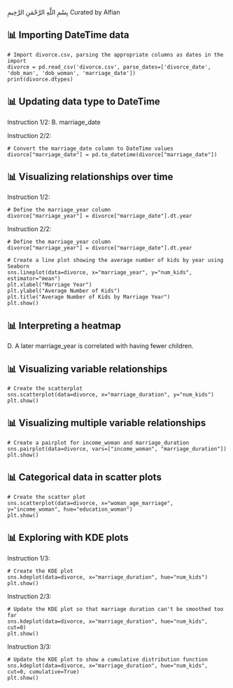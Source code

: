بِسْمِ اللَّهِ الرَّحْمَنِ الرَّحِيمِ
Curated by Alfian

## 📊 Importing DateTime data ##
    # Import divorce.csv, parsing the appropriate columns as dates in the import
    divorce = pd.read_csv('divorce.csv', parse_dates=['divorce_date', 'dob_man', 'dob_woman', 'marriage_date'])
    print(divorce.dtypes)

## 📊 Updating data type to DateTime ##
Instruction 1/2:
B. marriage_date

Instruction 2/2:

    # Convert the marriage_date column to DateTime values
    divorce["marriage_date"] = pd.to_datetime(divorce["marriage_date"])

## 📊 Visualizing relationships over time ##
Instruction 1/2:

    # Define the marriage_year column
    divorce["marriage_year"] = divorce["marriage_date"].dt.year

Instruction 2/2:

    # Define the marriage_year column
    divorce["marriage_year"] = divorce["marriage_date"].dt.year

    # Create a line plot showing the average number of kids by year using Seaborn
    sns.lineplot(data=divorce, x="marriage_year", y="num_kids", estimator="mean")
    plt.xlabel("Marriage Year")
    plt.ylabel("Average Number of Kids")
    plt.title("Average Number of Kids by Marriage Year")
    plt.show()

## 📊 Interpreting a heatmap ##
D. A later marriage_year is correlated with having fewer children.

## 📊 Visualizing variable relationships ##
    # Create the scatterplot
    sns.scatterplot(data=divorce, x="marriage_duration", y="num_kids")
    plt.show()

## 📊 Visualizing multiple variable relationships ##
    # Create a pairplot for income_woman and marriage_duration
    sns.pairplot(data=divorce, vars=["income_woman", "marriage_duration"])
    plt.show()

## 📊 Categorical data in scatter plots ##
    # Create the scatter plot
    sns.scatterplot(data=divorce, x="woman_age_marriage", y="income_woman", hue="education_woman")
    plt.show()

## 📊 Exploring with KDE plots ##
Instruction 1/3:

    # Create the KDE plot
    sns.kdeplot(data=divorce, x="marriage_duration", hue="num_kids")
    plt.show()

Instruction 2/3:

    # Update the KDE plot so that marriage duration can't be smoothed too far
    sns.kdeplot(data=divorce, x="marriage_duration", hue="num_kids", cut=0)
    plt.show()

Instruction 3/3:

    # Update the KDE plot to show a cumulative distribution function
    sns.kdeplot(data=divorce, x="marriage_duration", hue="num_kids", cut=0, cumulative=True)
    plt.show()